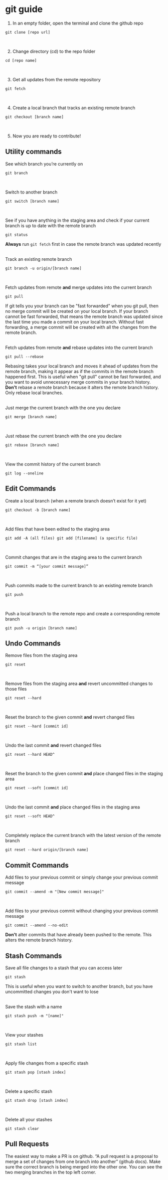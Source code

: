# git guide

1. In an empty folder, open the terminal and clone the github repo 
```
git clone [repo url]
```
<br/>

2. Change directory (cd) to the repo folder
```
cd [repo name]
```
<br/>

3. Get all updates from the remote repository
```
git fetch
```
<br/>

4. Create a local branch that tracks an existing remote branch
```
git checkout [branch name]
```
<br/>

5. Now you are ready to contribute!


## Utility commands

See which branch you’re currently on 
```
git branch
```
<br/>

Switch to another branch 
```
git switch [branch name]
```
<br/>

See if you have anything in the staging area and check if your current branch is up to date with the remote branch 
```
git status  
```
**Always** run `git fetch` first in case the remote branch was updated recently
<br/><br/>

Track an existing remote branch
```
git branch -u origin/[branch name]
```
<br/>

Fetch updates from remote **and** merge updates into the current branch 
```
git pull
```
If git tells you your branch can be "fast forwarded" when you git pull, then no merge commit will be created on your local branch. 
If your branch cannot be fast forwarded, that means the remote branch was updated since the last time you made a commit on your local branch. Without fast forwarding, a merge commit will be created with all the changes from the remote branch. 
<br/><br/>

Fetch updates from remote **and** rebase updates into the current branch 
```
git pull --rebase
```
Rebasing takes your local branch and moves it ahead of updates from the remote branch, making it appear as if the commits 
in the remote branch happened first. This is useful when "git pull" cannot be fast forwarded, and you want to avoid unnecessary merge commits in your branch history. 
<br/>
**Don't** rebase a remote branch because it alters the remote branch history. Only rebase local branches.
<br/><br/>

Just merge the current branch with the one you declare 
```
git merge [branch name]
```
<br/>

Just rebase the current branch with the one you declare 
```
git rebase [branch name]
```
<br/>

View the commit history of the current branch
```
git log --oneline
```


## Edit Commands

Create a local branch (when a remote branch doesn’t exist for it yet) 
```
git checkout -b [branch name]
```
<br/>

Add files that have been edited to the staging area 
```
git add -A (all files) git add [filename] (a specific file) 
```
<br/>

Commit changes that are in the staging area to the current branch 
```
git commit -m “[your commit message]”
```
<br/>

Push commits made to the current branch to an existing remote branch 
```
git push
```
<br/>

Push a local branch to the remote repo and create a corresponding remote branch 
```
git push -u origin [branch name] 
```


## Undo Commands

Remove files from the staging area
```
git reset
```
<br/>

Remove files from the staging area **and** revert uncommitted changes to those files
```
git reset --hard
```
<br/>

Reset the branch to the given commit **and** revert changed files
```
git reset --hard [commit id]
```
<br/>

Undo the last commit **and** revert changed files
```
git reset --hard HEAD^
```
<br/>

Reset the branch to the given commit **and** place changed files in the staging area
```
git reset --soft [commit id]
```
<br/>

Undo the last commit **and** place changed files in the staging area
```
git reset --soft HEAD^
```
<br/>

Completely replace the current branch with the latest version of the remote branch
```
git reset --hard origin/[branch name]
```


## Commit Commands

Add files to your previous commit or simply change your previous commit message
```
git commit --amend -m "[New commit message]"
```
<br/>

Add files to your previous commit without changing your previous commit message
```
git commit --amend --no-edit
```
**Don't** alter commits that have already been pushed to the remote. This alters the remote branch history.


## Stash Commands

Save all file changes to a stash that you can access later
```
git stash
```
This is useful when you want to switch to another branch, but you have uncommitted changes you don't want to lose
<br/><br/>

Save the stash with a name
```
git stash push -m "[name]"
```
<br/>

View your stashes
```
git stash list
```
<br/>

Apply file changes from a specific stash
```
git stash pop [stash index]
```
<br/>

Delete a specific stash
```
git stash drop [stash index]
```
<br/>

Delete all your stashes
```
git stash clear
```


## Pull Requests

The easiest way to make a PR is on github. “A pull request is a proposal to merge a set of changes from one branch into another” (github docs). Make sure the correct branch is being merged into the other one. You can see the two merging branches in the top left corner.



